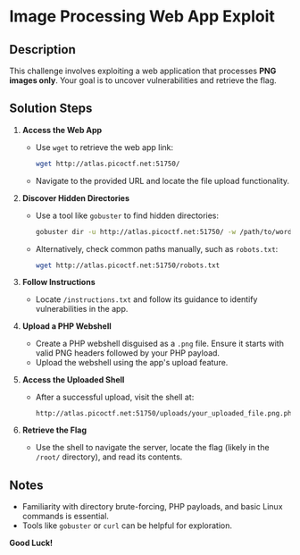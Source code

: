 # Image Processing Web App Exploit

## Description

This challenge involves exploiting a web application that processes **PNG images only**. Your goal is to uncover vulnerabilities and retrieve the flag.

## Solution Steps

1. **Access the Web App**
   - Use `wget` to retrieve the web app link:
     ```bash
     wget http://atlas.picoctf.net:51750/
     ```
   - Navigate to the provided URL and locate the file upload functionality.

2. **Discover Hidden Directories**
   - Use a tool like `gobuster` to find hidden directories:
     ```bash
     gobuster dir -u http://atlas.picoctf.net:51750/ -w /path/to/wordlist
     ```
   - Alternatively, check common paths manually, such as `robots.txt`:
     ```bash
     wget http://atlas.picoctf.net:51750/robots.txt
     ```

3. **Follow Instructions**
   - Locate `/instructions.txt` and follow its guidance to identify vulnerabilities in the app.

4. **Upload a PHP Webshell**
   - Create a PHP webshell disguised as a `.png` file. Ensure it starts with valid PNG headers followed by your PHP payload.
   - Upload the webshell using the app's upload feature.

5. **Access the Uploaded Shell**
   - After a successful upload, visit the shell at:
     ```
     http://atlas.picoctf.net:51750/uploads/your_uploaded_file.png.php
     ```

6. **Retrieve the Flag**
   - Use the shell to navigate the server, locate the flag (likely in the `/root/` directory), and read its contents.

## Notes

- Familiarity with directory brute-forcing, PHP payloads, and basic Linux commands is essential.
- Tools like `gobuster` or `curl` can be helpful for exploration.

**Good Luck!**

